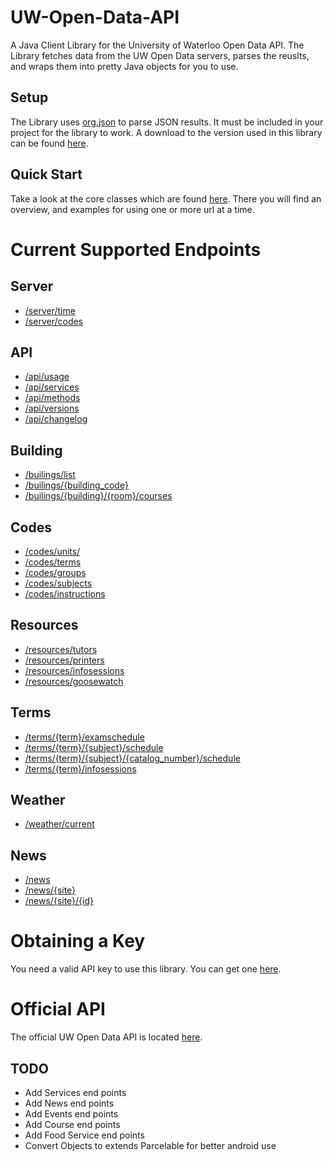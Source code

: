 # UW-Open-Data-API
A Java Client Library for the University of Waterloo Open Data API. The Library fetches data from the UW Open Data servers,
parses the reuslts, and wraps them into pretty Java objects for you to use.

## Setup
The Library uses [org.json](http://www.json.org/java/) to parse JSON results. It must be included in your project for the library
to work. A download to the version used in this library can be found [here](https://code.google.com/p/org-json-java/downloads/list).

## Quick Start
Take a look at the core classes which are found [here](/Core). There you will find an overview, and examples for 
using one or more url at a time.

# Current Supported Endpoints
## Server
* [/server/time](/Server)
* [/server/codes](/Server)

## API
* [/api/usage](/API)
* [/api/services](/API)
* [/api/methods](/API)
* [/api/versions](/API)
* [/api/changelog](/API)

## Building
* [/builings/list](/Building)
* [/builings/{building_code}](/Building)
* [/builings/{building}/{room}/courses](/Building)

## Codes
* [/codes/units/](/Codes)
* [/codes/terms](/Codes)
* [/codes/groups](/Codes)
* [/codes/subjects](/Codes)
* [/codes/instructions](/Codes)

## Resources
* [/resources/tutors](/Resources)
* [/resources/printers](/Resources)
* [/resources/infosessions](/Resources)
* [/resources/goosewatch](/Resources)

## Terms
* [/terms/{term}/examschedule](/Terms)
* [/terms/{term}/{subject}/schedule](/Terms)
* [/terms/{term}/{subject}/{catalog_number}/schedule](/Terms)
* [/terms/{term}/infosessions](/Terms)

## Weather
* [/weather/current](/Weather)

## News
* [/news](/News)
* [/news/{site}](/News)
* [/news/{site}/{id}](/News)

# Obtaining a Key
You need a valid API key to use this library. You can get one [here](https://api.uwaterloo.ca/).

# Official API
The official UW Open Data API is located [here](https://github.com/uWaterloo/api-documentation). 

## TODO
* Add Services end points
* Add News end points
* Add Events end points
* Add Course end points
* Add Food Service end points
* Convert Objects to extends Parcelable for better android use
